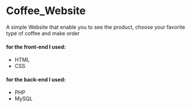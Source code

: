 # Coffee_Website

 A simple Website that enable you to see the product, choose your favorite type of coffee and make order <br>
<h4>for the front-end I used:</h4>
<ul>
<li>HTML</li>
<li>CSS</li>
</ul>
<h4>for the back-end I used:</h4>
<ul>
<li>PHP</li>
<li>MySQL</li>
</ul>

